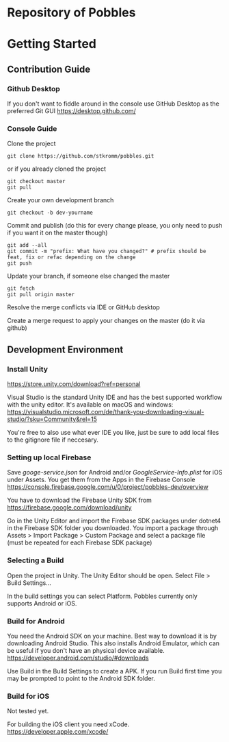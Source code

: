 # Repository of Pobbles

# Getting Started

## Contribution Guide

### Github Desktop
If you don't want to fiddle around in the console use GitHub Desktop as the
preferred Git GUI
https://desktop.github.com/

### Console Guide
Clone the project
```
git clone https://github.com/stkromm/pobbles.git
```
or if you already cloned the project
```
git checkout master
git pull
```

Create your own development branch
```
git checkout -b dev-yourname
```

Commit and publish (do this for every change please, you only need to push if you want it on the master though)
```
git add --all
git commit -m "prefix: What have you changed?" # prefix should be feat, fix or refac depending on the change
git push
```

Update your branch, if someone else changed the master
```
git fetch
git pull origin master
```
Resolve the merge conflicts via IDE or GitHub desktop

Create a merge request to apply your changes on the master (do it via github)

## Development Environment

### Install Unity
https://store.unity.com/download?ref=personal

Visual Studio is the standard Unity IDE and has the best supported workflow with the unity editor. 
It's available on macOS and windows:
https://visualstudio.microsoft.com/de/thank-you-downloading-visual-studio/?sku=Community&rel=15

You're free to also use what ever IDE you like, just be sure to add local files
to the gitignore file if neccesary.

### Setting up local Firebase
Save *googe-service.json* for Android and/or *GoogleService-Info.plist* for iOS under Assets. You get them from the Apps in the Firebase Console
https://console.firebase.google.com/u/0/project/pobbles-dev/overview

You have to download the Firebase Unity SDK from 
https://firebase.google.com/download/unity

Go in the Unity Editor and import the Firebase SDK packages under dotnet4 in the Firebase SDK folder you downloaded.
You import a package through 
Assets > Import Package > Custom Package and select a package file (must be repeated for each Firebase SDK package)

### Selecting a Build
Open the project in Unity. The Unity Editor should be open.
Select File > Build Settings...

In the build settings you can select Platform.
Pobbles currently only supports Android or iOS.

### Build for Android
You need the Android SDK on your machine.
Best way to download it is by downloading Android Studio. This also installs
Android Emulator, which can be useful if you don't have an physical device available.
https://developer.android.com/studio/#downloads

Use Build in the Build Settings to create a APK.
If you run Build first time you may be prompted to point to the Android SDK folder.

### Build for iOS
Not tested yet.

For building the iOS client you need xCode.
https://developer.apple.com/xcode/
